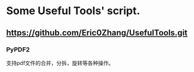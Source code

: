 # Some Useful Tools' script.
https://github.com/Eric0Zhang/UsefulTools.git
---

### PyPDF2
支持pdf文件的合并，分拆，旋转等各种操作。

